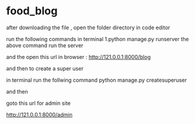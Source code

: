 # food_blog

after downloading the file , open the folder directory in code editor

run the following commands in terminal
  1.python manage.py runserver 
  the above command run the server 
  
 and the open this url in browser : http://121.0.0.1:8000/blog
 
 and then to create a super user 
 
 in terminal run the follwing command
  python manage.py createsuperuser
  
  and then 
  
  goto this url for admin site
  
  http://121.0.0.1:8000/admin

